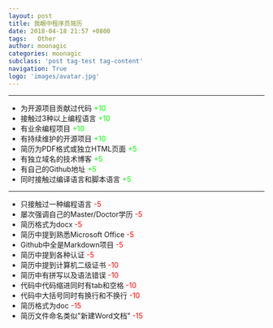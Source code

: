 ```yaml
---
layout: post
title: 我眼中程序员简历
date: 2018-04-18 21:57 +0800
tags:   Other
author: moonagic
categories: moonagic
subclass: 'post tag-test tag-content'
navigation: True
logo: 'images/avatar.jpg'
---
```


---
* 为开源项目贡献过代码 <font color=#00ff00>+10</font>
* 接触过3种以上编程语言 <font color=#00ff00>+10</font>
* 有业余编程项目 <font color=#00ff00>+10</font>
* 有持续维护的开源项目 <font color=#00ff00>+10</font>
* 简历为PDF格式或独立HTML页面 <font color=#00ff00>+5</font>
* 有独立域名的技术博客 <font color=#00ff00>+5</font>
* 有自己的Github地址 <font color=#00ff00>+5</font>
* 同时接触过编译语言和脚本语言 <font color=#00ff00>+5</font>

---
* 只接触过一种编程语言 <font color=#ff0000>-5</font>
* 屡次强调自己的Master/Doctor学历 <font color=#ff0000>-5</font>
* 简历格式为docx <font color=#ff0000>-5</font>
* 简历中提到熟悉Microsoft Office <font color=#ff0000>-5</font>
* Github中全是Markdown项目 <font color=#ff0000>-5</font>
* 简历中提到各种认证 <font color=#ff0000>-5</font>
* 简历中提到计算机二级证书 <font color=#ff0000>-10</font>
* 简历中有拼写以及语法错误 <font color=#ff0000>-10</font>
* 代码中代码缩进同时有tab和空格 <font color=#ff0000>-10</font>
* 代码中大括号同时有换行和不换行 <font color=#ff0000>-10</font>
* 简历格式为doc <font color=#ff0000>-15</font>
* 简历文件命名类似"新建Word文档" <font color=#ff0000>-15</font>